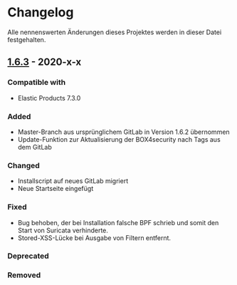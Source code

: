 # Changelog
Alle nennenswerten Änderungen dieses Projektes werden in dieser Datei festgehalten.

## [1.6.3](x) - 2020-x-x

### Compatible with
* Elastic Products 7.3.0

### Added
* Master-Branch aus ursprünglichem GitLab in Version 1.6.2 übernommen
* Update-Funktion zur Aktualisierung der BOX4security nach Tags aus dem GitLab

### Changed
* Installscript auf neues GitLab migriert
* Neue Startseite eingefügt

### Fixed
* Bug behoben, der bei Installation falsche BPF schrieb und somit den Start von Suricata verhinderte.
* Stored-XSS-Lücke bei Ausgabe von Filtern entfernt.

### Deprecated

### Removed
